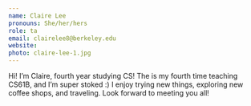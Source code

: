 ```yaml
---
name: Claire Lee
pronouns: She/her/hers
role: ta
email: clairelee8@berkeley.edu
website: 
photo: claire-lee-1.jpg
---
```


Hi! I’m Claire, fourth year studying CS! The is my fourth time teaching CS61B, and I’m super stoked :) I enjoy trying new things, exploring new coffee shops, and traveling. Look forward to meeting you all!